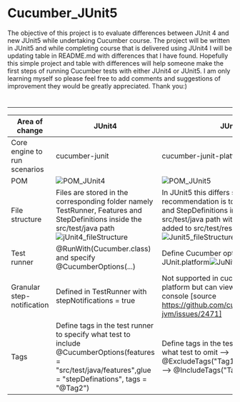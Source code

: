 # Cucumber_JUnit5

The objective of this project is to evaluate differences between JUnit 4 and new JUnit5 while undertaking Cucumber course. The project will be written in JUnit5 and while completing course that is delivered using JUnit4 I will be updating table in README.md with differences that I have found. Hopefully this simple project and table with differences will help someone make the first steps of running Cucumber tests with either JUnit4 or JUnit5. I am only learning myself so please feel free to add comments and suggestions of improvement they would be greatly appreciated. Thank you:)
#
-----------------------------

| Area of change | JUnit4 | JUnit5 |
| --- | --- | --- |
|Core engine to run scenarios | cucumber-junit | cucumber-junit-platform-engine |
|POM | ![POM_JUnit4](https://user-images.githubusercontent.com/23194565/169550826-b2bf4e79-a6e7-4548-b76c-603925a4a36b.jpg)|![POM_JUnit5](https://user-images.githubusercontent.com/23194565/169550859-ee1309c6-3909-4796-ac6e-75da2c94de8c.jpg)|
|File structure |Files are stored in the corresponding folder namely TestRunner, Features and StepDefinitions inside the src/test/java path ![jUnit4_fileStructure](https://user-images.githubusercontent.com/23194565/172447522-f37293aa-3477-45c2-8032-63593ecb001a.jpg)|In JUnit5 this differs slightly the recommendation is to place TestRunner and StepDefinitions inside the src/test/java path with Features to be added to src/test/resources path ![Junit5_fileStructure](https://user-images.githubusercontent.com/23194565/172447496-bd2f3a47-3a63-4c36-8d4c-4fe4ba0c7de7.jpg)|
|Test runner | @RunWith(Cucumber.class) and specify @CucumberOptions(...) |Define Cucumber options using JUnit.platform![JuNit5_testRunner](https://user-images.githubusercontent.com/23194565/172449822-19ea7ab8-a8b4-4293-b830-b654247d531e.jpg) |
|Granular step- notification | Defined in TestRunner with stepNotifications = true | Not supported in cucumber-junit-platform but can view scenario outline in console [source https://github.com/cucumber/cucumber-jvm/issues/2471]|
|Tags | Define tags in the test runner to specify what test to include @CucumberOptions(features = "src/test/java/features",glue = "stepDefinations", tags = "@Tag2") | Define tags in the test runner to specify what test to omit --> @ExcludeTags("Tag1") and which to run --> @IncludeTags("Tag2")|
